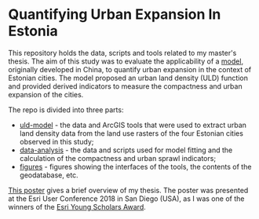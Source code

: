 # Quantifying Urban Expansion In Estonia
This repository holds the data, scripts and tools related to my master's thesis. The aim of this study was to evaluate the applicability of a [model](https://www.researchgate.net/publication/274097530_Urban_land_density_function_A_new_method_to_characterize_urban_expansion), originally developed in China, to quantify urban expansion in the context of Estonian cities. The model proposed an urban land density (ULD) function and provided derived indicators to measure the compactness and urban expansion of the cities.

The repo is divided into three parts:
* [uld-model](https://github.com/hvirro/MSc-thesis/tree/master/uld-model) - the data and ArcGIS tools that were used to extract urban land density data from the land use rasters of the four Estonian cities observed in this study;
* [data-analysis](https://github.com/hvirro/MSc-thesis/tree/master/data-analysis) - the data and scripts used for model fitting and the calculation of the compactness and urban sprawl indicators;
* [figures](https://github.com/hvirro/MSc-thesis/tree/master/figures) - figures showing the interfaces of the tools, the contents of the geodatabase, etc.

[This poster](https://github.com/hvirro/MSc-thesis/blob/master/Virro_ESRI_2018.pdf) gives a brief overview of my thesis. The poster was presented at the Esri User Conference 2018 in San Diego (USA), as I was one of the winners of the [Esri Young Scholars Award](https://www.arcgis.com/apps/MapTour/index.html?appid=0e2134811d094a0482936a5af5242b73).
